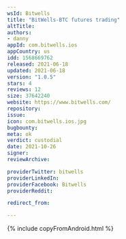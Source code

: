 ```yaml
---
wsId: Bitwells
title: "BitWells-BTC futures trading"
altTitle: 
authors:
- danny
appId: com.bitwells.ios
appCountry: us
idd: 1568669762
released: 2021-06-18
updated: 2021-06-18
version: "1.0.5"
stars: 4
reviews: 12
size: 37642240
website: https://www.bitwells.com/
repository: 
issue: 
icon: com.bitwells.ios.jpg
bugbounty: 
meta: ok
verdict: custodial
date: 2021-10-26
signer: 
reviewArchive:

providerTwitter: bitwells
providerLinkedIn: 
providerFacebook: Bitwells
providerReddit: 

redirect_from:

---
```


{% include copyFromAndroid.html %}
